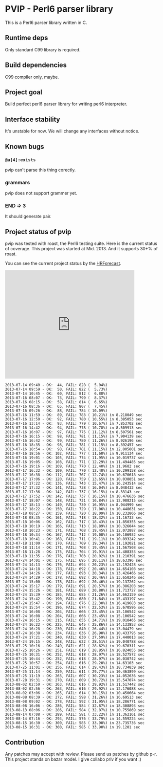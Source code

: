 PVIP - Perl6 parser library
===========================

This is a Perl6 parser library written in C.

Runtime deps
------------

Only standard C99 library is required.

Build dependencies
------------------

C99 compiler only, maybe.

Project goal
------------

Build perfect perl6 parser library for writing perl6 interpreter.

Interface stability
-------------------

It's unstable for now. We will change any interfaces without notice.

Known bugs
----------

### `@a[4]:exists`

pvip can't parse this thing corectly.

### grammars

pvip does not support grammer yet.

### END => 3

It should generate pair.

Project status of pvip
----------------------

pvip was tested with roast, the Perl6 testing suite.
Here is the current status of coverage. This project was started at Mid. 2013.
And it supports 30+% of roast.

You can see the current project status by the [HRForecast](http://hf.64p.org/list/perl6/pvip).

<iframe src="http://hf.64p.org/ifr_complex/perl6/pvip/burndown?t=m" width="425" height="355" frameborder="0" marginwidth="0" marginheight="0" scrolling="no"></iframe>

    2013-07-14 09:40 - OK:  44, FAIL: 828 (  5.04%)
    2013-07-14 09:59 - OK:  50, FAIL: 822 (  5.73%)
    2013-07-14 10:45 - OK:  60, FAIL: 812 (  6.88%)
    2013-07-16 08:07 - OK:  73, FAIL: 799 (  8.37%)
    2013-07-16 08:15 - OK:  58, FAIL: 814 (  6.65%)
    2013-07-16 08:36 - OK:  65, FAIL: 807 (  7.45%)
    2013-07-16 09:26 - OK:  88, FAIL: 784 ( 10.09%)
    2013-07-16 11:59 - OK:  89, FAIL: 783 ( 10.21%) in 8.218049 sec
    2013-07-16 12:50 - OK:  92, FAIL: 780 ( 10.55%) in 8.385053 sec
    2013-07-16 13:14 - OK:  93, FAIL: 779 ( 10.67%) in 7.853702 sec
    2013-07-16 14:42 - OK:  94, FAIL: 778 ( 10.78%) in 8.509913 sec
    2013-07-16 16:07 - OK:  97, FAIL: 775 ( 11.12%) in 8.507561 sec
    2013-07-16 16:15 - OK:  98, FAIL: 781 ( 11.15%) in 7.904139 sec
    2013-07-16 16:42 - OK:  99, FAIL: 780 ( 11.26%) in 8.926196 sec
    2013-07-16 18:35 - OK:  98, FAIL: 781 ( 11.15%) in 8.392457 sec
    2013-07-16 18:54 - OK:  98, FAIL: 781 ( 11.15%) in 12.805801 sec
    2013-07-16 18:56 - OK: 102, FAIL: 777 ( 11.60%) in 9.911134 sec
    2013-07-16 19:01 - OK: 105, FAIL: 774 ( 11.95%) in 10.019737 sec
    2013-07-16 19:05 - OK: 108, FAIL: 771 ( 12.29%) in 11.494485 sec
    2013-07-16 19:16 - OK: 109, FAIL: 770 ( 12.40%) in 11.9682 sec
    2013-07-17 16:32 - OK: 109, FAIL: 770 ( 12.40%) in 10.299158 sec
    2013-07-17 16:38 - OK: 112, FAIL: 767 ( 12.74%) in 10.670618 sec
    2013-07-17 17:06 - OK: 120, FAIL: 759 ( 13.65%) in 10.038851 sec
    2013-07-17 17:22 - OK: 136, FAIL: 743 ( 15.47%) in 16.243514 sec
    2013-07-17 17:32 - OK: 141, FAIL: 738 ( 16.04%) in 8.048432 sec
    2013-07-17 17:36 - OK: 142, FAIL: 737 ( 16.15%) in 8.33143 sec
    2013-07-17 17:52 - OK: 142, FAIL: 737 ( 16.15%) in 10.476636 sec
    2013-07-17 18:07 - OK: 148, FAIL: 731 ( 16.84%) in 12.988215 sec
    2013-07-17 18:13 - OK: 149, FAIL: 730 ( 16.95%) in 8.944999 sec
    2013-07-17 18:22 - OK: 150, FAIL: 729 ( 17.06%) in 10.448631 sec
    2013-07-18 08:27 - OK: 159, FAIL: 720 ( 18.09%) in 10.232866 sec
    2013-07-18 08:35 - OK: 161, FAIL: 718 ( 18.32%) in 11.16733 sec
    2013-07-18 10:06 - OK: 162, FAIL: 717 ( 18.43%) in 11.850355 sec
    2013-07-18 10:19 - OK: 166, FAIL: 713 ( 18.89%) in 10.326044 sec
    2013-07-18 10:23 - OK: 171, FAIL: 708 ( 19.45%) in 12.072887 sec
    2013-07-18 10:34 - OK: 167, FAIL: 712 ( 19.00%) in 10.106932 sec
    2013-07-18 10:41 - OK: 168, FAIL: 711 ( 19.11%) in 10.893242 sec
    2013-07-18 11:00 - OK: 170, FAIL: 709 ( 19.34%) in 11.192021 sec
    2013-07-18 11:14 - OK: 171, FAIL: 708 ( 19.45%) in 11.567508 sec
    2013-07-18 11:28 - OK: 175, FAIL: 704 ( 19.91%) in 14.408353 sec
    2013-07-18 11:35 - OK: 176, FAIL: 703 ( 20.02%) in 11.210391 sec
    2013-07-24 14:01 - OK: 175, FAIL: 695 ( 20.11%) in 18.63396 sec
    2013-07-24 14:13 - OK: 176, FAIL: 694 ( 20.23%) in 12.192428 sec
    2013-07-24 14:18 - OK: 178, FAIL: 692 ( 20.46%) in 14.654108 sec
    2013-07-24 14:26 - OK: 177, FAIL: 693 ( 20.34%) in 13.426466 sec
    2013-07-24 14:29 - OK: 178, FAIL: 692 ( 20.46%) in 13.650246 sec
    2013-07-24 15:00 - OK: 178, FAIL: 692 ( 20.46%) in 19.137262 sec
    2013-07-24 15:17 - OK: 179, FAIL: 691 ( 20.57%) in 16.386203 sec
    2013-07-24 15:26 - OK: 181, FAIL: 689 ( 20.80%) in 11.713727 sec
    2013-07-24 15:39 - OK: 185, FAIL: 685 ( 21.26%) in 14.662159 sec
    2013-07-24 15:42 - OK: 190, FAIL: 680 ( 21.84%) in 15.433197 sec
    2013-07-24 15:47 - OK: 194, FAIL: 676 ( 22.30%) in 16.419683 sec
    2013-07-24 15:54 - OK: 196, FAIL: 674 ( 22.53%) in 15.670596 sec
    2013-07-24 16:08 - OK: 204, FAIL: 666 ( 23.45%) in 15.106542 sec
    2013-07-24 16:08 - OK: 204, FAIL: 666 ( 23.45%) in 15.106542 sec
    2013-07-24 16:15 - OK: 215, FAIL: 655 ( 24.71%) in 19.018465 sec
    2013-07-24 16:22 - OK: 225, FAIL: 645 ( 25.86%) in 14.133853 sec
    2013-07-24 16:28 - OK: 230, FAIL: 640 ( 26.44%) in 13.04479 sec
    2013-07-24 16:38 - OK: 234, FAIL: 636 ( 26.90%) in 10.433795 sec
    2013-07-24 17:21 - OK: 240, FAIL: 630 ( 27.59%) in 17.440013 sec
    2013-07-24 19:15 - OK: 248, FAIL: 622 ( 28.51%) in 19.040788 sec
    2013-07-25 10:16 - OK: 249, FAIL: 621 ( 28.62%) in 19.670311 sec
    2013-07-25 10:26 - OK: 251, FAIL: 619 ( 28.85%) in 16.824055 sec
    2013-07-25 10:31 - OK: 252, FAIL: 618 ( 28.97%) in 18.527572 sec
    2013-07-25 10:44 - OK: 252, FAIL: 618 ( 28.97%) in 16.030742 sec
    2013-07-25 10:57 - OK: 254, FAIL: 616 ( 29.20%) in 14.63103 sec
    2013-07-25 11:01 - OK: 256, FAIL: 614 ( 29.43%) in 18.734839 sec
    2013-07-25 11:14 - OK: 259, FAIL: 611 ( 29.77%) in 10.463899 sec
    2013-07-25 11:19 - OK: 263, FAIL: 607 ( 30.23%) in 14.052636 sec
    2013-07-28 19:31 - OK: 270, FAIL: 609 ( 30.72%) in 15.547074 sec
    2013-08-02 02:50 - OK: 263, FAIL: 616 ( 29.92%) in 11.517442 sec
    2013-08-02 02:56 - OK: 263, FAIL: 616 ( 29.92%) in 12.176088 sec
    2013-08-02 03:06 - OK: 265, FAIL: 614 ( 30.15%) in 10.450664 sec
    2013-08-08 08:39 - OK: 272, FAIL: 598 ( 31.26%) in 16.69513 sec
    2013-08-08 09:02 - OK: 278, FAIL: 592 ( 31.95%) in 18.286771 sec
    2013-08-08 16:06 - OK: 286, FAIL: 584 ( 32.87%) in 18.308893 sec
    2013-08-13 08:06 - OK: 286, FAIL: 584 ( 32.87%) in 10.755869 sec
    2013-08-14 07:08 - OK: 289, FAIL: 581 ( 33.22%) in 11.362161 sec
    2013-08-14 07:16 - OK: 294, FAIL: 576 ( 33.79%) in 14.559224 sec
    2013-08-15 16:30 - OK: 300, FAIL: 585 ( 33.90%) in 23.735736 sec
    2013-08-15 16:31 - OK: 300, FAIL: 585 ( 33.90%) in 19.1201 sec

Contribution
------------

Any patches may accept with review. Please send us patches by github p-r.
This project stands on bazar model. I give collabo priv if you want :)

